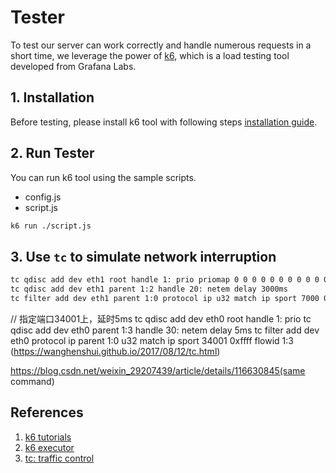 # Tester

To test our server can work correctly and handle numerous requests in a short time, we leverage the power of [k6](https://k6.io/docs/), which is a load testing tool developed from Grafana Labs.

## 1. Installation

Before testing, please install k6 tool with following steps [installation guide](https://k6.io/docs/get-started/installation/).

## 2. Run Tester

You can run k6 tool using the sample scripts.
- config.js
- script.js

```bash
k6 run ./script.js
```

## 3. Use `tc` to simulate network interruption

```bash
tc qdisc add dev eth1 root handle 1: prio priomap 0 0 0 0 0 0 0 0 0 0 0 0 0 0 0 0
tc qdisc add dev eth1 parent 1:2 handle 20: netem delay 3000ms
tc filter add dev eth1 parent 1:0 protocol ip u32 match ip sport 7000 0xffff flowid 1:2
```
// 指定端口34001上，延时5ms
tc qdisc add dev eth0 root handle 1: prio
tc qdisc add dev eth0 parent 1:3 handle 30: netem delay 5ms
tc filter add dev eth0 protocol ip parent 1:0 u32 match ip sport 34001 0xffff flowid 1:3
(https://wanghenshui.github.io/2017/08/12/tc.html)

https://blog.csdn.net/weixin_29207439/article/details/116630845(same command)



## References
1. [k6 tutorials](https://k6.io/docs/using-k6/http-requests/)
2. [k6 executor](https://k6.io/docs/using-k6/scenarios/executors/)
3. [tc: traffic control](https://man7.org/linux/man-pages/man8/tc.8.html)
